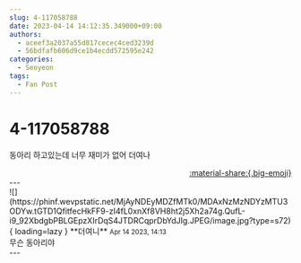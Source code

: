 ```yaml
---
slug: 4-117058788
date: 2023-04-14 14:12:35.349000+09:00
authors:
  - aceef3a2037a55d817cecec4ced3239d
  - 56bdfafb606d9ce1b4ecdd572595e242
categories:
  - Seoyeon
tags:
  - Fan Post
---
```


# 4-117058788

<div class="post-container" markdown="1">
<div class="content-container md-sidebar__scrollwrap" markdown="1">

동아리 하고있는데 너무 재미가 없어 더여나

</div>
</div>

<div style="text-align: right;" markdown="1">
<a href="https://weverse.io/fromis9/fanpost/4-117058788" style="text-align: right;">:material-share:{.big-emoji}</a>
</div>
---

<div class="comments-container md-sidebar__scrollwrap" markdown="1">
<div class="comment" markdown="1">
<div class='id-container' markdown="1">
![](https://phinf.wevpstatic.net/MjAyNDEyMDZfMTk0/MDAxNzMzNDYzMTU3ODYw.tGTD1QfitfecHkFF9-zI4fL0xnXf8VH8ht2j5Xh2a74g.QufL-i9_92XbdgbPBLGEpzXIrDqS4JTDRCqprDbYdJIg.JPEG/image.jpg?type=s72){ loading=lazy }
**<span class="artist">더여니</span>** <small>Apr 14 2023, 14:13</small><br>
</div>
<div class='comment-body' markdown="1">
무슨 동아리야
</div>
</div>
</div>
---
